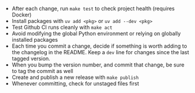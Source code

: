 - After each change, run `make test` to check project health (requires Docker)
- Install packages with `uv add <pkg>` or `uv add --dev <pkg>`
- Test Github CI runs cleanly with `make act`
- Avoid modifying the global Python environment or relying on globally installed packages
- Each time you commit a change, decide if something is worth adding to the changelog in the README. Keep a `dev` line for changes since the last tagged version.
- When you bump the version number, and commit that change, be sure to tag the commit as well
- Create and publish a new release with `make publish`
- Whenever committing, check for unstaged files first